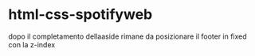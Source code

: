 # html-css-spotifyweb



  dopo il completamento dellaaside rimane da posizionare il footer in fixed con la z-index